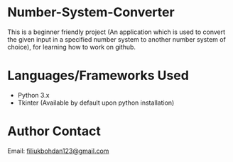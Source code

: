 # Number-System-Converter
This is a beginner friendly project (An application which is used to convert the given input in a specified number system to another number system of choice), for learning how to work on github.

# Languages/Frameworks Used
* Python 3.x
* Tkinter (Available by default upon python installation)

# Author Contact
Email: filiukbohdan123@gmail.com
